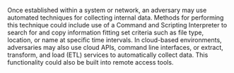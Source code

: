 Once established within a system or network, an adversary may use automated techniques for collecting internal data. Methods for performing this technique could include use of a Command and Scripting Interpreter to search for and copy information fitting set criteria such as file type, location, or name at specific time intervals. In cloud-based environments, adversaries may also use cloud APIs, command line interfaces, or extract, transform, and load (ETL) services to automatically collect data. This functionality could also be built into remote access tools.
